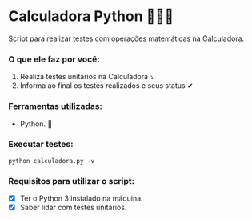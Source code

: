 # Calculadora Python 👨🏻‍🏫
Script para realizar testes com operações matemáticas na Calculadora.

### O que ele faz por você:
1. Realiza testes unitários na Calculadora ⤵
2. Informa ao final os testes realizados e seus status ✔

### Ferramentas utilizadas:
- Python. 🐍

### Executar testes:
<code>python calculadora.py -v</code>

### Requisitos para utilizar o script:
- [x] Ter o Python 3 instalado na máquina.
- [x] Saber lidar com testes unitários.

